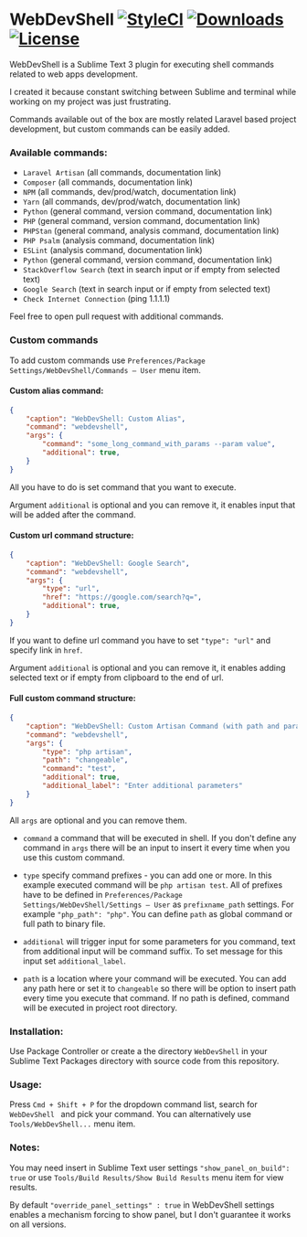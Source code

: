 # WebDevShell [![StyleCI](https://github.styleci.io/repos/127345708/shield?branch=master&style=flat)](https://github.styleci.io/repos/127345708) [![Downloads](https://img.shields.io/packagecontrol/dt/WebDevShell.svg?color=sucess)](https://img.shields.io/packagecontrol/dt/WebDevShell.svg?color=sucess&style=plastic) [![License](https://img.shields.io/github/license/TheDoctor0/WebDevShell.svg?color=sucess)](https://img.shields.io/github/license/TheDoctor0/WebDevShell.svg?color=sucess&style=plastic)

WebDevShell is a Sublime Text 3 plugin for executing shell commands related to web apps development.

I created it because constant switching between Sublime and terminal while working on my project was just frustrating.

Commands available out of the box are mostly related Laravel based project development, but custom commands can be easily added.

### Available commands:
- `Laravel Artisan` (all commands, documentation link)
- `Composer` (all commands, documentation link)
- `NPM` (all commands, dev/prod/watch, documentation link)
- `Yarn` (all commands, dev/prod/watch, documentation link)
- `Python` (general command, version command, documentation link)
- `PHP` (general command, version command, documentation link)
- `PHPStan` (general command, analysis command, documentation link)
- `PHP Psalm` (analysis command, documentation link)
- `ESLint` (analysis command, documentation link)
- `Python` (general command, version command, documentation link)
- `StackOverflow Search` (text in search input or if empty from selected text)
- `Google Search` (text in search input or if empty from selected text)
- `Check Internet Connection` (ping 1.1.1.1)

Feel free to open pull request with additional commands.

### Custom commands
To add custom commands use `Preferences/Package Settings/WebDevShell/Commands – User` menu item.

#### Custom alias command:

```json
{
    "caption": "WebDevShell: Custom Alias",
    "command": "webdevshell",
    "args": {
        "command": "some_long_command_with_params --param value",
        "additional": true,
    }
}
```

All you have to do is set command that you want to execute.

Argument `additional` is optional and you can remove it, it enables input that will be added after the command.

#### Custom url command structure:

```json
{
    "caption": "WebDevShell: Google Search",
    "command": "webdevshell",
    "args": {
        "type": "url",
        "href": "https://google.com/search?q=",
        "additional": true,
    }
}
```

If you want to define url command you have to set `"type": "url"` and specify link in `href`.

Argument `additional` is optional and you can remove it, it enables adding selected text or if empty from clipboard to the end of url.

#### Full custom command structure:

```json
{
    "caption": "WebDevShell: Custom Artisan Command (with path and parameters)",
    "command": "webdevshell",
    "args": {
        "type": "php artisan",
        "path": "changeable",
        "command": "test",
        "additional": true,
        "additional_label": "Enter additional parameters"
    }
}
```

All `args` are optional and you can remove them.

- `command` a command that will be executed in shell.
If you don't define any command in `args` there will be an input to insert it every time when you use this custom command.

- `type` specify command prefixes - you can add one or more. In this example executed command will be `php artisan test`.
All of prefixes have to be defined in `Preferences/Package Settings/WebDevShell/Settings – User` as `prefixname_path` settings.
For example `"php_path": "php"`. You can define `path` as global command or full path to binary file.

- `additional` will trigger input for some parameters for you command, text from additional input will be command suffix.
To set message for this input set `additional_label`.

- `path` is a location where your command will be executed.
You can add any path here or set it to `changeable` so there will be option to insert path every time you execute that command.
If no path is defined, command will be executed in project root directory.

### Installation:
Use Package Controller or create a the directory `WebDevShell` in your Sublime Text Packages directory with source code from this repository.

### Usage:
Press `Cmd + Shift + P` for the dropdown command list, search for `WebDevShell ` and pick your command. You can alternatively use `Tools/WebDevShell...` menu item.

### Notes:
You may need insert in Sublime Text user settings `"show_panel_on_build": true` or use `Tools/Build Results/Show Build Results` menu item for view results.

By default `"override_panel_settings" : true` in WebDevShell settings enables a mechanism forcing to show panel, but I don't guarantee it works on all versions.
